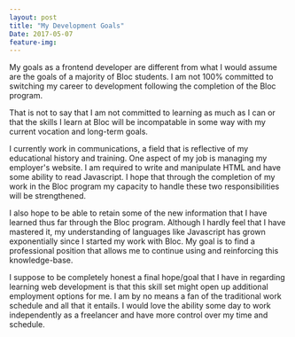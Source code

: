 ```yaml
---
layout: post
title: "My Development Goals"
Date: 2017-05-07
feature-img: 
---
```


My goals as a frontend developer are different from what I would assume are the goals of a majority of Bloc students. I am not 100% committed to switching my career to development following the completion of the Bloc program. 

That is not to say that I am not committed to learning as much as I can or that the skills I learn at Bloc will be incompatable in some way with my current vocation and long-term goals. 

I currently work in communications, a field that is reflective of my educational history and training. One aspect of my job is managing my employer's website. I am required to write and manipulate HTML and have some ability to read Javascript. I hope that through the completion of my work in the Bloc program my capacity to handle these two responsibilities will be strengthened.

I also hope to be able to retain some of the new information that I have learned thus far through the Bloc program. Although I hardly feel that I have mastered it, my understanding of languages like Javascript has grown exponentially since I started my work with Bloc. My goal is to find a professional position that allows me to continue using and reinforcing this knowledge-base. 

I suppose to be completely honest a final hope/goal that I have in regarding learning web development is that this skill set might open up additional employment options for me. I am by no means a fan of the traditional work schedule and all that it entails. I would love the ability some day to work independently as a freelancer and have more control over my time and schedule.  
